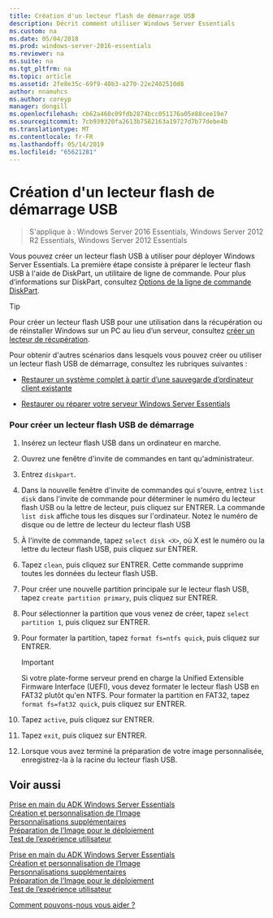 ```yaml
---
title: Création d'un lecteur flash de démarrage USB
description: Décrit comment utiliser Windows Server Essentials
ms.custom: na
ms.date: 05/04/2018
ms.prod: windows-server-2016-essentials
ms.reviewer: na
ms.suite: na
ms.tgt_pltfrm: na
ms.topic: article
ms.assetid: 2fe8e35c-69f9-40b3-a270-22e2402510d8
author: nnamuhcs
ms.author: coreyp
manager: dongill
ms.openlocfilehash: cb62a460c09fdb2874bcc051176a05e88cee19e7
ms.sourcegitcommit: 7cb939320fa2613b7582163a19727d7b77debe4b
ms.translationtype: MT
ms.contentlocale: fr-FR
ms.lasthandoff: 05/14/2019
ms.locfileid: "65621281"
---
```

# <a name="create-a-bootable-usb-flash-drive"></a>Création d'un lecteur flash de démarrage USB

>S'applique à : Windows Server 2016 Essentials, Windows Server 2012 R2 Essentials, Windows Server 2012 Essentials

Vous pouvez créer un lecteur flash USB à utiliser pour déployer Windows Server Essentials. La première étape consiste à préparer le lecteur flash USB à l'aide de DiskPart, un utilitaire de ligne de commande. Pour plus d’informations sur DiskPart, consultez [Options de la ligne de commande DiskPart](https://go.microsoft.com/fwlink/?LinkId=207073).  


> [!TIP]
> Pour créer un lecteur flash USB pour une utilisation dans la récupération ou de réinstaller Windows sur un PC au lieu d’un serveur, consultez [créer un lecteur de récupération](https://support.microsoft.com/help/4026852/windows-create-a-recovery-drive).
  
 Pour obtenir d'autres scénarios dans lesquels vous pouvez créer ou utiliser un lecteur flash USB de démarrage, consultez les rubriques suivantes :  
  
-   [Restaurer un système complet à partir d’une sauvegarde d’ordinateur client existante](../manage/restore-a-full-system-from-an-existing-client-computer-backup.md)  
  
-   [Restaurer ou réparer votre serveur Windows Server Essentials](../manage/restore-or-repair-your-server-running-windows-server-essentials.md)  

  
### <a name="to-create-a-bootable-usb-flash-drive"></a>Pour créer un lecteur flash USB de démarrage  
  
1.  Insérez un lecteur flash USB dans un ordinateur en marche.  
  
2.  Ouvrez une fenêtre d'invite de commandes en tant qu'administrateur.  
  
3.  Entrez `diskpart`.  
  
4.  Dans la nouvelle fenêtre d'invite de commandes qui s'ouvre, entrez `list disk` dans l'invite de commande pour déterminer le numéro du lecteur flash USB ou la lettre de lecteur, puis cliquez sur ENTRER. La commande `list disk` affiche tous les disques sur l'ordinateur. Notez le numéro de disque ou de lettre de lecteur du lecteur flash USB  
  
5.  À l'invite de commande, tapez `select disk <X>`, où X est le numéro ou la lettre du lecteur flash USB, puis cliquez sur ENTRER.  
  
6.  Tapez `clean`, puis cliquez sur ENTRER. Cette commande supprime toutes les données du lecteur flash USB.  
  
7.  Pour créer une nouvelle partition principale sur le lecteur flash USB, tapez `create partition primary`, puis cliquez sur ENTRER.  
  
8.  Pour sélectionner la partition que vous venez de créer, tapez `select partition 1`, puis cliquez sur ENTRER.  
  
9. Pour formater la partition, tapez `format fs=ntfs quick`, puis cliquez sur ENTRER.  
  
    > [!IMPORTANT]
    >  Si votre plate-forme serveur prend en charge la Unified Extensible Firmware Interface (UEFI), vous devez formater le lecteur flash USB en FAT32 plutôt qu'en NTFS. Pour formater la partition en FAT32, tapez `format fs=fat32 quick`, puis cliquez sur ENTRER.  
  
10. Tapez `active`, puis cliquez sur ENTRER.  
  
11. Tapez `exit`, puis cliquez sur ENTRER.  
  
12. Lorsque vous avez terminé la préparation de votre image personnalisée, enregistrez-la à la racine du lecteur flash USB.  
  
## <a name="see-also"></a>Voir aussi  

 [Prise en main du ADK Windows Server Essentials](Getting-Started-with-the-Windows-Server-Essentials-ADK.md)   
 [Création et personnalisation de l’Image](Creating-and-Customizing-the-Image.md)   
 [Personnalisations supplémentaires](Additional-Customizations.md)   
 [Préparation de l’Image pour le déploiement](Preparing-the-Image-for-Deployment.md)   
 [Test de l’expérience utilisateur](Testing-the-Customer-Experience.md)   

 [Prise en main du ADK Windows Server Essentials](../install/Getting-Started-with-the-Windows-Server-Essentials-ADK.md)   
 [Création et personnalisation de l’Image](../install/Creating-and-Customizing-the-Image.md)   
 [Personnalisations supplémentaires](../install/Additional-Customizations.md)   
 [Préparation de l’Image pour le déploiement](../install/Preparing-the-Image-for-Deployment.md)   
 [Test de l’expérience utilisateur](../install/Testing-the-Customer-Experience.md)   

 [Comment pouvons-nous vous aider ?](https://windows.microsoft.com/windows/support)
